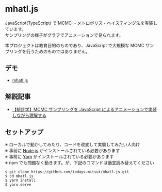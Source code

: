 # mhatl.js

JavaScript(TypeScript) で MCMC ・メトロポリス・ヘイスティング法を実装しています。  
サンプリングの様子がグラフでアニメーションで見られます。

本プロジェクトは教育目的のものであり、JavaScript で大規模な MCMC サンプリングを行うためのものではありません。

## デモ

- [mhatl.js](https://todays-mitsui.github.io/mhatl.js/)

## 解説記事

- [【統計学】MCMC サンプリングを JavaScript によるアニメーションで実装しながら理解する](https://qiita.com/todays-mitsui/private/f6975b99b8ab16701bba)

## セットアップ

※ ローカルで動かしてみたり、コードを改変して実験してみたい人向け  
※ 事前に [Node.js](https://nodejs.org/ja/) がインストールされている必要があります  
※ 事前に [Yarn](https://classic.yarnpkg.com/ja/) がインストールされている必要があります  
※ npm でも問題なく動きます。が、下記のコマンドは適宜読み替えてください

```
$ git clone https://github.com/todays-mitsui/mhatl.js.git
$ cd mhatl.js
$ yarn install
$ yarn serve
```

